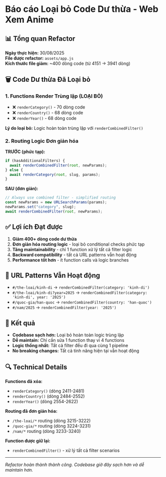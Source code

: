 # Báo cáo Loại bỏ Code Dư thừa - Web Xem Anime

## 📊 Tổng quan Refactor

**Ngày thực hiện:** 30/08/2025  
**File được refactor:** `assets/app.js`  
**Kích thước file giảm:** ~400 dòng code (từ 4151 → 3941 dòng)

## 🗑️ Code Dư thừa Đã Loại bỏ

### 1. Functions Render Trùng lặp (LOẠI BỎ)

- ❌ `renderCategory()` - 70 dòng code
- ❌ `renderCountry()` - 68 dòng code
- ❌ `renderYear()` - 68 dòng code

**Lý do loại bỏ:** Logic hoàn toàn trùng lặp với `renderCombinedFilter()`

### 2. Routing Logic Đơn giản hóa

**TRƯỚC (phức tạp):**

```javascript
if (hasAdditionalFilters) {
  await renderCombinedFilter(root, newParams);
} else {
  await renderCategory(root, slug, params);
}
```

**SAU (đơn giản):**

```javascript
// Always use combined filter - simplified routing
const newParams = new URLSearchParams(params);
newParams.set("category", slug);
await renderCombinedFilter(root, newParams);
```

## ✅ Lợi ích Đạt được

1. **Giảm 400+ dòng code dư thừa**
2. **Đơn giản hóa routing logic** - loại bỏ conditional checks phức tạp
3. **Tăng maintainability** - chỉ 1 function xử lý tất cả filter logic
4. **Backward compatibility** - tất cả URL patterns vẫn hoạt động
5. **Performance tốt hơn** - ít function calls và logic branches

## 🔄 URL Patterns Vẫn Hoạt động

- `#/the-loai/kinh-di` → `renderCombinedFilter(category: 'kinh-di')`
- `#/the-loai/kinh-di?year=2025` → `renderCombinedFilter(category: 'kinh-di', year: '2025')`
- `#/quoc-gia/han-quoc` → `renderCombinedFilter(country: 'han-quoc')`
- `#/nam/2025` → `renderCombinedFilter(year: '2025')`

## 🎯 Kết quả

- **Codebase sạch hơn:** Loại bỏ hoàn toàn logic trùng lặp
- **Dễ maintain:** Chỉ cần sửa 1 function thay vì 4 functions
- **Logic thống nhất:** Tất cả filter đều đi qua cùng 1 pipeline
- **No breaking changes:** Tất cả tính năng hiện tại vẫn hoạt động

## 🔍 Technical Details

**Functions đã xóa:**

- `renderCategory()` (dòng 2411-2481)
- `renderCountry()` (dòng 2484-2552)
- `renderYear()` (dòng 2554-2622)

**Routing đã đơn giản hóa:**

- `/the-loai/*` routing (dòng 3215-3222)
- `/quoc-gia/*` routing (dòng 3224-3231)
- `/nam/*` routing (dòng 3233-3240)

**Function được giữ lại:**

- `renderCombinedFilter()` - xử lý tất cả filter scenarios

---

_Refactor hoàn thành thành công. Codebase giờ đây sạch hơn và dễ maintain hơn._
